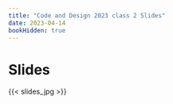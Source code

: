 ```yaml
---
title: "Code and Design 2023 class 2 Slides"
date: 2023-04-14
bookHidden: true
---
```



# Slides

{{< slides_jpg >}}